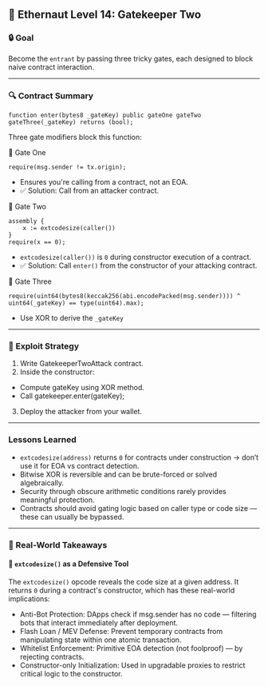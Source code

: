 ## 🧩 Ethernaut Level 14: Gatekeeper Two
### 🔒 Goal
Become the `entrant` by passing three tricky gates, each designed to block naive contract interaction.

---
### 🔍 Contract Summary
```solidity
function enter(bytes8 _gateKey) public gateOne gateTwo gateThree(_gateKey) returns (bool);
```
Three gate modifiers block this function:

🔐 Gate One
```solidity
require(msg.sender != tx.origin);
```
- Ensures you're calling from a contract, not an EOA.
- ✅ Solution: Call from an attacker contract.

🔐 Gate Two
```solidity
assembly {
    x := extcodesize(caller())
}
require(x == 0);
```
- `extcodesize(caller())` is `0` during constructor execution of a contract.
- ✅ Solution: Call `enter()` from the constructor of your attacking contract.

🔐 Gate Three
```solidity
require(uint64(bytes8(keccak256(abi.encodePacked(msg.sender)))) ^ uint64(_gateKey) == type(uint64).max);
```
- Use XOR to derive the `_gateKey`

---
### 🚀 Exploit Strategy
1. Write GatekeeperTwoAttack contract.
2. Inside the constructor:
- Compute gateKey using XOR method.
- Call gatekeeper.enter(gateKey);
3. Deploy the attacker from your wallet.

---
### Lessons Learned
- `extcodesize(address)` returns `0` for contracts under construction → don’t use it for EOA vs contract detection.
- Bitwise XOR is reversible and can be brute-forced or solved algebraically.
- Security through obscure arithmetic conditions rarely provides meaningful protection.
- Contracts should avoid gating logic based on caller type or code size — these can usually be bypassed.

---
### 🧠 Real-World Takeaways
#### 🔬 `extcodesize()` as a Defensive Tool
The `extcodesize()` opcode reveals the code size at a given address. It returns `0` during a contract's constructor, which has these real-world implications:
- Anti-Bot Protection: DApps check if msg.sender has no code — filtering bots that interact immediately after deployment.
- Flash Loan / MEV Defense: Prevent temporary contracts from manipulating state within one atomic transaction.
- Whitelist Enforcement: Primitive EOA detection (not foolproof) — by rejecting contracts.
- Constructor-only Initialization: Used in upgradable proxies to restrict critical logic to the constructor.
